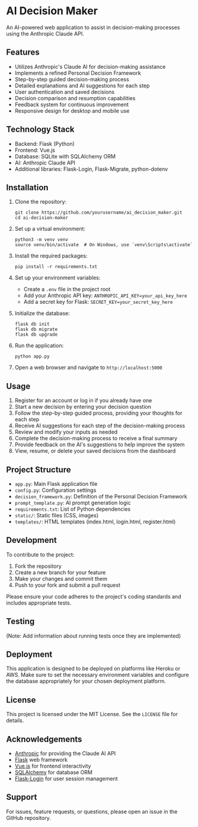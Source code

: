 # AI Decision Maker

An AI-powered web application to assist in decision-making processes using the Anthropic Claude API.

## Features

- Utilizes Anthropic's Claude AI for decision-making assistance
- Implements a refined Personal Decision Framework
- Step-by-step guided decision-making process
- Detailed explanations and AI suggestions for each step
- User authentication and saved decisions
- Decision comparison and resumption capabilities
- Feedback system for continuous improvement
- Responsive design for desktop and mobile use

## Technology Stack

- Backend: Flask (Python)
- Frontend: Vue.js
- Database: SQLite with SQLAlchemy ORM
- AI: Anthropic Claude API
- Additional libraries: Flask-Login, Flask-Migrate, python-dotenv

## Installation

1. Clone the repository:
   ```
   git clone https://github.com/yourusername/ai_decision_maker.git
   cd ai-decision-maker
   ```

2. Set up a virtual environment:
   ```
   python3 -m venv venv
   source venv/bin/activate  # On Windows, use `venv\Scripts\activate`
   ```

3. Install the required packages:
   ```
   pip install -r requirements.txt
   ```

4. Set up your environment variables:
   - Create a `.env` file in the project root
   - Add your Anthropic API key: `ANTHROPIC_API_KEY=your_api_key_here`
   - Add a secret key for Flask: `SECRET_KEY=your_secret_key_here`

5. Initialize the database:
   ```
   flask db init
   flask db migrate
   flask db upgrade
   ```

6. Run the application:
   ```
   python app.py
   ```

7. Open a web browser and navigate to `http://localhost:5000`

## Usage

1. Register for an account or log in if you already have one
2. Start a new decision by entering your decision question
3. Follow the step-by-step guided process, providing your thoughts for each step
4. Receive AI suggestions for each step of the decision-making process
5. Review and modify your inputs as needed
6. Complete the decision-making process to receive a final summary
7. Provide feedback on the AI's suggestions to help improve the system
8. View, resume, or delete your saved decisions from the dashboard

## Project Structure

- `app.py`: Main Flask application file
- `config.py`: Configuration settings
- `decision_framework.py`: Definition of the Personal Decision Framework
- `prompt_template.py`: AI prompt generation logic
- `requirements.txt`: List of Python dependencies
- `static/`: Static files (CSS, images)
- `templates/`: HTML templates (index.html, login.html, register.html)

## Development

To contribute to the project:

1. Fork the repository
2. Create a new branch for your feature
3. Make your changes and commit them
4. Push to your fork and submit a pull request

Please ensure your code adheres to the project's coding standards and includes appropriate tests.

## Testing

(Note: Add information about running tests once they are implemented)

## Deployment

This application is designed to be deployed on platforms like Heroku or AWS. Make sure to set the necessary environment variables and configure the database appropriately for your chosen deployment platform.

## License

This project is licensed under the MIT License. See the `LICENSE` file for details.

## Acknowledgements

- [Anthropic](https://www.anthropic.com) for providing the Claude AI API
- [Flask](https://flask.palletsprojects.com/) web framework
- [Vue.js](https://vuejs.org/) for frontend interactivity
- [SQLAlchemy](https://www.sqlalchemy.org/) for database ORM
- [Flask-Login](https://flask-login.readthedocs.io/) for user session management

## Support

For issues, feature requests, or questions, please open an issue in the GitHub repository.